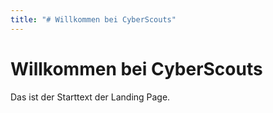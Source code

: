 ```yaml
---
title: "# Willkommen bei CyberScouts"
---
```

# Willkommen bei CyberScouts
Das ist der Starttext der Landing Page.